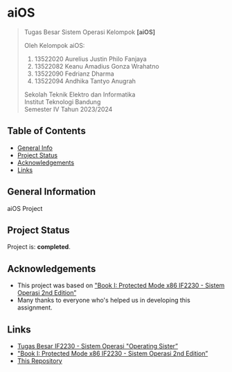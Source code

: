 # aiOS

> Tugas Besar Sistem Operasi Kelompok **[aiOS]**
> 
> Oleh Kelompok aiOS:<br>
> 1. 13522020 Aurelius Justin Philo Fanjaya<br>
> 2. 13522082 Keanu Amadius Gonza Wrahatno<br>
> 3. 13522090 Fedrianz Dharma<br>
> 4. 13522094 Andhika Tantyo Anugrah<br>
> 
> Sekolah Teknik Elektro dan Informatika<br>
> Institut Teknologi Bandung<br>
> Semester IV Tahun 2023/2024


## Table of Contents
* [General Info](#general-information)
* [Project Status](#project-status)
* [Acknowledgements](#acknowledgements)
* [Links](#links)


## General Information
aiOS Project


## Project Status
Project is: **completed**.


## Acknowledgements
- This project was based on ["Book I: Protected Mode x86 IF2230 - Sistem Operasi 2nd Edition”](https://docs.google.com/document/d/1EafdqpKWpYpU08w8AmKrEDCedrh8PvnGJ3bJWZEeFPU/edit)
- Many thanks to everyone who's helped us in developing this assignment.


## Links
- [Tugas Besar IF2230 - Sistem Operasi "Operating Sister”](https://docs.google.com/document/d/1X_tgtBZ0KwjRRfyjQmozmAY3Q74JqgWiRd0Ag1a34G8/edit)
- ["Book I: Protected Mode x86 IF2230 - Sistem Operasi 2nd Edition”](https://docs.google.com/document/d/1EafdqpKWpYpU08w8AmKrEDCedrh8PvnGJ3bJWZEeFPU/edit)
- [This Repository](https://github.com/labsister21/os-2024-aios/)
